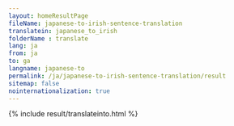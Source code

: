 ```yaml
---
layout: homeResultPage
fileName: japanese-to-irish-sentence-translation
translatein: japanese_to_irish
folderName : translate
lang: ja
from: ja
to: ga
langname: japanese-to
permalink: /ja/japanese-to-irish-sentence-translation/result
sitemap: false
nointernationalization: true
---
```

{% include result/translateinto.html %}

<script src="/js/result/translation.js" data-foldername="{{page.folderName}}" data-lang="{{page.lang}}"></script>
